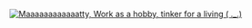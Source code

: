 [![Maaaaaaaaaaaatty, Work as a hobby, tinker for a living ( ._.)](https://pimp-my-readme-next.vercel.app/api/wavy-banner?subtitle=Work%20as%20a%20hobby%2C%20tinker%20for%20a%20living%20%28%20._.%29&title=Maaaaaaaaaaaatty)](https://pimp-my-readme-next.vercel.app)
